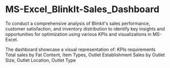 # MS-Excel_BlinkIt-Sales_Dashboard
To conduct a comprehensive analysis of Blinkit's sales performance, customer satisfaction, and inventory distribution to identify key insights and opportunities for optimization using various KPIs and visualizations in MS-Excel.

The dashboard showcase a visual representation of:
KPIs requirements Total sales by Fat Content, Item Types, Outlet Establishment Sales by Outlet Size, Outlet Location, Outlet Type
